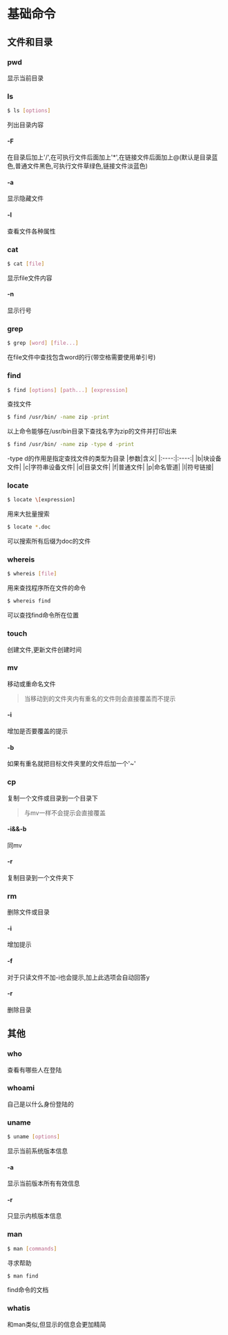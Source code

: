 # 基础命令
## 文件和目录
### pwd
显示当前目录
### ls
```bash
$ ls [options] 
```
列出目录内容
#### -F
在目录后加上'/',在可执行文件后面加上'*',在链接文件后面加上@(默认是目录蓝色,普通文件黑色,可执行文件草绿色,链接文件淡蓝色)
#### -a
显示隐藏文件
#### -l
查看文件各种属性
### cat 
```bash
$ cat [file]
```
显示file文件内容
#### -n
显示行号
### grep
```bash
$ grep [word] [file...]
```
在file文件中查找包含word的行(带空格需要使用单引号)
### find 
```bash
$ find [options] [path...] [expression]
```
查找文件
```bash
$ find /usr/bin/ -name zip -print
```
以上命令能够在/usr/bin目录下查找名字为zip的文件并打印出来
```bash
$ find /usr/bin/ -name zip -type d -print
```
-type d的作用是指定查找文件的类型为目录
|参数|含义|
|:----:|:----:|
|b|块设备文件|
|c|字符串设备文件|
|d|目录文件|
|f|普通文件|
|p|命名管道|
|l|符号链接|
### locate
```bash
$ locate \[expression]
```
用来大批量搜索
```bash
$ locate *.doc
```
可以搜索所有后缀为doc的文件
### whereis
```bash 
$ whereis [file]
```
用来查找程序所在文件的命令
```bash
$ whereis find
```
可以查找find命令所在位置
### touch
创建文件,更新文件创建时间
### mv
移动或重命名文件
> 当移动到的文件夹内有重名的文件则会直接覆盖而不提示
#### -i  
增加是否要覆盖的提示
#### -b 
如果有重名就把目标文件夹里的文件后加一个'~'
### cp
复制一个文件或目录到一个目录下
> 与mv一样不会提示会直接覆盖
#### -i&&-b
同mv
#### -r
复制目录到一个文件夹下
### rm
删除文件或目录
#### -i 
增加提示
#### -f
对于只读文件不加-i也会提示,加上此选项会自动回答y
#### -r
删除目录
## 其他
### who
查看有哪些人在登陆
### whoami
自己是以什么身份登陆的
### uname
```bash
$ uname [options]
```
显示当前系统版本信息
#### -a
显示当前版本所有有效信息
#### -r
只显示内核版本信息
### man
```bash
$ man [commands]
```
寻求帮助
```bash
$ man find
```
find命令的文档
### whatis
和man类似,但显示的信息会更加精简
